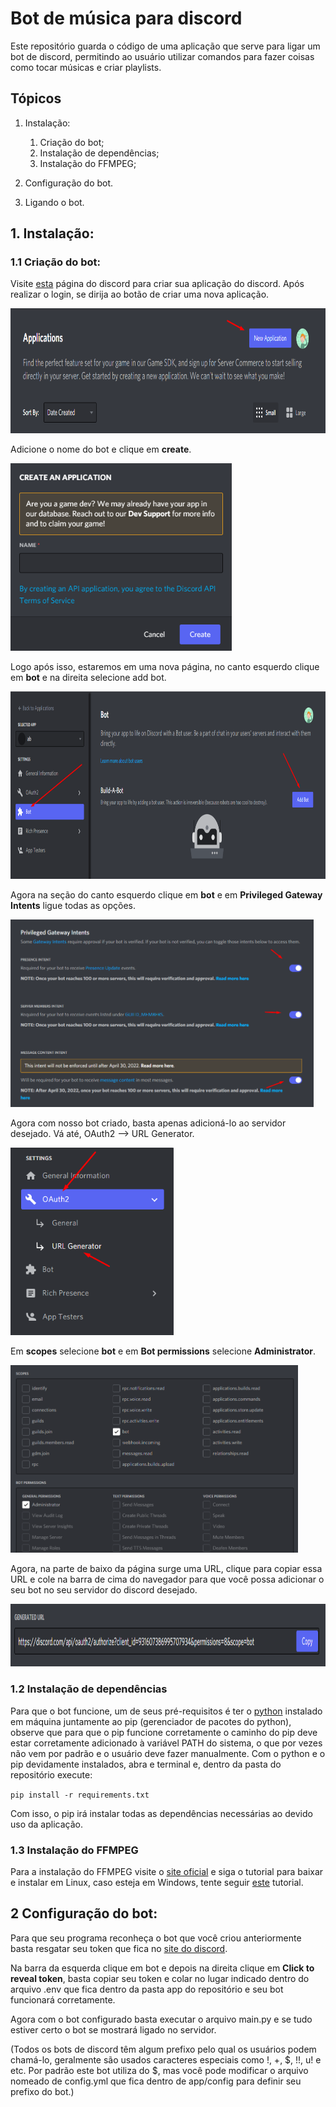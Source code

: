 # Bot de música para discord

Este repositório guarda o código de uma aplicação que serve para ligar um bot de discord, permitindo ao usuário utilizar comandos para fazer coisas como tocar músicas e criar playlists.

## Tópicos

1. Instalação:
   1. Criação do bot;
   2. Instalação de dependências;
   3. Instalação do FFMPEG;

2. Configuração do bot.
3. Ligando o bot.

## 1. Instalação:

### 1.1 Criação do bot:

Visite <a href="https://discord.com/developers/applications">esta</a> página do discord para criar sua aplicação do discord.
Após realizar o login, se dirija ao botão de criar uma nova aplicação.

<img height=200px src="images/1.png"/>

Adicione o nome do bot e clique em <strong>create</strong>.

<img height=300px src="images/2.png"/>

Logo após isso, estaremos em uma nova página, no canto esquerdo clique em <strong>bot</strong> e na direita selecione </strong>add bot</strong>.

<img height=300px src="images/3.png">

Agora na seção do canto esquerdo clique em <strong>bot</strong> e em <strong>Privileged Gateway Intents</strong> ligue todas as opções.

<img height=300px src="images/7.png">

Agora com nosso bot criado, basta apenas adicioná-lo ao servidor desejado.
Vá até, OAuth2 --> URL Generator.

<img height=300px src="images/4.png">

Em <strong>scopes</strong> selecione <strong>bot</strong> e em <strong>Bot permissions</strong> selecione <strong>Administrator</strong>.

<img height=300px src="images/5.png">

Agora, na parte de baixo da página surge uma URL, clique para copiar essa URL e cole na barra de cima do navegador para que você possa adicionar o seu bot no seu servidor do discord desejado.

<img height=100px src="images/6.png">

### 1.2 Instalação de dependências

Para que o bot funcione, um de seus pré-requisitos é ter o <a href="https://www.python.org/">python</a> instalado em máquina juntamente ao pip (gerenciador de pacotes do python), observe que para que o pip funcione corretamente o caminho do pip deve estar corretamente adicionado à variável PATH do sistema, o que por vezes não vem por padrão e o usuário deve fazer manualmente. Com o python e o pip devidamente instalados, abra e terminal e, dentro da pasta do repositório execute:

`pip install -r requirements.txt`

Com isso, o pip irá instalar todas as dependências necessárias ao devido uso da aplicação.

### 1.3 Instalação do FFMPEG

Para a instalação do FFMPEG visite o <a href="https://www.ffmpeg.org/download.html">site oficial</a> e siga o tutorial para baixar e instalar em Linux, caso esteja em Windows, tente seguir <a href="https://windowsloop.com/install-ffmpeg-windows-10/">este</a> tutorial.

## 2 Configuração do bot:

Para que seu programa reconheça o bot que você criou anteriormente basta resgatar seu token que fica no <a href="https://discord.com/developers/applications">site do discord</a>.

Na barra da esquerda clique em bot e depois na direita clique em <strong>Click to reveal token</strong>, basta copiar seu token e colar no lugar indicado dentro do arquivo .env que fica dentro da pasta app do repositório e seu bot funcionará corretamente.

Agora com o bot configurado basta executar o arquivo main.py e se tudo estiver certo o bot se mostrará ligado no servidor.

(Todos os bots de discord têm algum prefixo pelo qual os usuários podem chamá-lo, geralmente são usados caracteres especiais como !, +, $, !!, u! e etc. Por padrão este bot utiliza do $, mas você pode modificar o arquivo nomeado de config.yml que fica dentro de app/config para definir seu prefixo do bot.)
